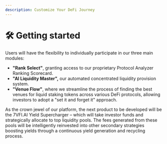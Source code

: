 ```yaml
---
description: Customize Your DeFi Journey
---
```


# 🛠 Getting started

Users will have the flexibility to individually participate in our three main modules:

* **"Rank Select"**, granting access to our proprietary Protocol Analyzer Ranking Scorecard.
* **"AI Liquidity Master",** our automated concentrated liquidity provision system.
* **"Venue Flow"**, where we streamline the process of finding the best venues for liquid staking tokens across various DeFi protocols, allowing investors to adopt a "set it and forget it" approach.&#x20;

As the crown jewel of our platform, the next product to be developed will be the 7VFI.AI Yield Supercharger – which will take investor funds and strategically allocate to top liquidity pools. The fees generated from these pools will be intelligently reinvested into other secondary strategies boosting yields through a continuous yield generation and recycling process.&#x20;
